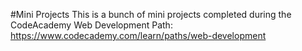 #Mini Projects
This is a bunch of mini projects completed during the CodeAcademy Web Development Path: https://www.codecademy.com/learn/paths/web-development
